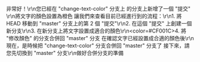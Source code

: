 非常好！\r\n您已經在 "change-text-color" 分支上 的分支上新增了一個 "提交" \r\n將文字的顏色設置為橙色
讓我們來查看目前已經進行到的流程：\r\n1. 將 HEAD 移動到 "master" 分支上的第 2 個 "提交"\r\n2. 在這個 "提交" 上創建一個新分支\r\n3. 在新分支上將文字設置成適合的顏色\r\n<color=#CF001C>4. 將 "修改顏色" 的分支合併回 "master" 分支</color>
在確認文字已經設置成合適的顏色後\r\n現在，是時候把 "change-text-color" 分支合併回 "master" 分支了
接下來，請您先切換到 "master" 分支\r\n做好合併分支的準備